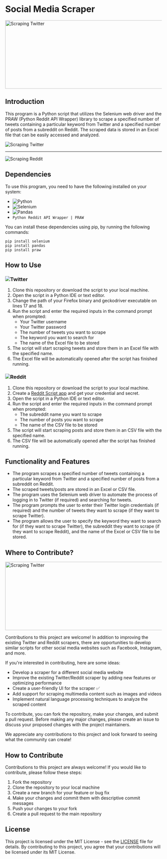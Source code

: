 # Social Media Scraper

<img src="https://imgur.com/dshvWbf.png" alt="Scraping Twitter" width="512" height="220" />

## Introduction
This program is a Python script that utilizes the Selenium web driver and the PRAW (Python Reddit API Wrapper) library to scrape a specified number of tweets containing a particular keyword from Twitter and a specified number of posts from a subreddit on Reddit. The scraped data is stored in an Excel file that can be easily accessed and analyzed.

<img src="https://i.imgur.com/JS9bxEB.png" alt="Scraping Twitter"/>
<hr>
<img src="https://imgur.com/DlfeMQ5.png" alt="Scraping Reddit"/>

## Dependencies
To use this program, you need to have the following installed on your system:
- ![Python](https://img.shields.io/badge/python-3670A0?style=for-the-badge&logo=python&logoColor=ffdd54)
- ![Selenium](https://img.shields.io/badge/-selenium-%43B02A?style=for-the-badge&logo=selenium&logoColor=white)
- ![Pandas](https://img.shields.io/badge/pandas-%23150458.svg?style=for-the-badge&logo=pandas&logoColor=white)
- `Python Reddit API Wrapper | PRAW`

You can install these dependencies using pip, by running the following commands:
```
pip install selenium
pip install pandas
pip install praw
```
## How to Use
### ![Twitter](https://img.shields.io/badge/Twitter-%231DA1F2.svg?style=for-the-badge&logo=Twitter&logoColor=white)
1. Clone this repository or download the script to your local machine.
2. Open the script in a Python IDE or text editor.
3. Change the path of your Firefox binary and geckodriver executable on lines 17 and 18.
4. Run the script and enter the required inputs in the command prompt when prompted:
    - Your Twitter username
    - Your Twitter password
    - The number of tweets you want to scrape
    - The keyword you want to search for
    - The name of the Excel file to be stored
5. The script will start scraping tweets and store them in an Excel file with the specified name.
6. The Excel file will be automatically opened after the script has finished running.

### ![Reddit](https://img.shields.io/badge/Reddit-FF4500?style=for-the-badge&logo=reddit&logoColor=white)
1. Clone this repository or download the script to your local machine.
2. Create a [Reddit Script app](https://www.reddit.com/prefs/apps) and get your credential and secret.
3. Open the script in a Python IDE or text editor.
4. Run the script and enter the required inputs in the command prompt when prompted:
    - The subreddit name you want to scrape
    - The number of posts you want to scrape
    - The name of the CSV file to be stored
5. The script will start scraping posts and store them in an CSV file with the specified name.
6. The CSV file will be automatically opened after the script has finished running.

## Functionality and Features
- The program scrapes a specified number of tweets containing a particular keyword from Twitter and a specified number of posts from a subreddit on Reddit.
- The scraped tweets/posts are stored in an Excel or CSV file.
- The program uses the Selenium web driver to automate the process of logging in to Twitter (if required) and searching for tweets.
- The program prompts the user to enter their Twitter login credentials (if required) and the number of tweets they want to scrape (if they want to scrape Twitter).
- The program allows the user to specify the keyword they want to search for (if they want to scrape Twitter), the subreddit they want to scrape (if they want to scrape Reddit), and the name of the Excel or CSV file to be stored.

## Where to Contribute?

<img src="https://imgur.com/iBMe3Rv.png" alt="Scraping Twitter" width="512" height="220" />

Contributions to this project are welcome! In addition to improving the existing Twitter and Reddit scrapers, there are opportunities to develop similar scripts for other social media websites such as Facebook, Instagram, and more.

If you're interested in contributing, here are some ideas:

- Develop a scraper for a different social media website
- Improve the existing Twitter/Reddit scraper by adding new features or optimizing performance
- Create a user-friendly UI for the scraper ✅
- Add support for scraping multimedia content such as images and videos
- Implement natural language processing techniques to analyze the scraped content

To contribute, you can fork the repository, make your changes, and submit a pull request. Before making any major changes, please create an issue to discuss your proposed changes with the project maintainers.

We appreciate any contributions to this project and look forward to seeing what the community can create!

## How to Contribute
Contributions to this project are always welcome! If you would like to contribute, please follow these steps:

1. Fork the repository
2. Clone the repository to your local machine
3. Create a new branch for your feature or bug fix
4. Make your changes and commit them with descriptive commit messages
5. Push your changes to your fork
6. Create a pull request to the main repository

## License
This project is licensed under the MIT License - see the [LICENSE](LICENSE) file for details. By contributing to this project, you agree that your contributions will be licensed under its MIT License.
